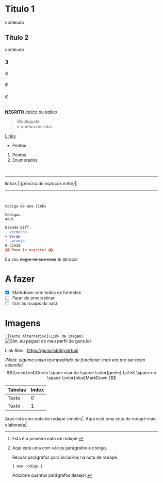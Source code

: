 # Titulo 1
conteudo

## Titulo 2
conteudo 

### 3
#### 4
##### 5
###### 6

**NEGRITO** *Italico* ou _Italico_

> Blockquote <br> e quebra de linha

[Links](https://tinyvirtual.github.io/projects.io)

- Pontos

1. Pontos
2. Enumerados
<br>

---

linhas ||_(precisa de espaços entre)_||
_________________
<br>

`Codigo de
uma linha
`

```template
Códigos
aqui
```

```diff
Usando diff:
- Vermelho
+ Verde
! Laranja
# Cinza
@@ Roxo (e negrito) @@
```

Eu vou ~~cagar na sua casa~~ te abraçar

# A fazer
- [x] Markdown com todos os formatos
- [ ] Parar de procrastinar
- [ ] tirar as rouaps do varal

# Imagens
`![Texto Alternativo](Link da imagem)`
<br>
![Sim, eu peguei do meu perfil do guns.lol](https://r2.guns.lol/755d0685-cd3e-42bc-bc8b-e35722e1b4f7.webp)

Link _Raw_ : <https://guns.lol/tinyvirtual>

*(Nota: alguma coisa ta impedindo de funcionar, mas era pra ser texto colorido)*
$${\color{red}Cores \space usando \space \color{green} LaTeX \space no \space \color{blue}MarkDown }$$


| Tabelas  | Index   |
| ------- | -------- |
| Texto   | 0    |
| Texto   | 1    |

Aqui está uma nota de rodapé simples[^1]. Aqui está uma nota de rodapé mais elaborada[^bignote].

[^1]: Esta é a primeira nota de rodapé.

[^bignote]: Aqui está uma com vários parágrafos e código.

    Recuar parágrafos para incluí-los na nota de rodapé.

    `{ meu código }`

    Adicione quantos parágrafos desejar.

